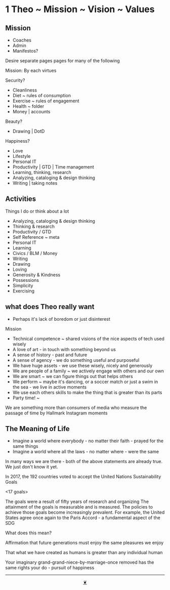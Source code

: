 # 1 Theo ~ Mission ~ Vision ~ Values


## Mission

* Coaches
* Admin
* Manifestos?

Desire separate pages pages for many of the following

Mission: By each virtues

Security?

* Cleanliness
* Diet ~ rules of consumption
* Exercise ~ rules of engagement
* Health ~ folder
* Money | accounts

Beauty?

* Drawing | DotD

Happiness?

* Love
* Lifestyle
* Personal IT
* Productivity | GTD | Time management
* Learning, thinking, research
* Analyzing, cataloging & design thinking
* Writing | taking notes


## Activities

Things I do or think about a lot

* Analyzing, cataloging & design thinking
* Thinking & research
* Productivity / GTD
* Self Reference ~ meta
* Personal IT
* Learning
* Civics / BLM / Money
* Writing
* Drawing
* Loving
* Generosity & Kindness
* Possessions
* Simplicity
* Exercising


## what does Theo really want

* Perhaps it's lack of boredom or just disinterest

Mission

* Technical competence ~ shared visions of the nice aspects of tech used wisely
* A love of art - in touch with something beyond us
* A sense of history - past and future
* A sense of agency - we do something useful and purposeful
* We have huge assets - we use these wisely, nicely and generously
* We are people of a family ~ we actively engage with others and our own
* We are smart ~ we can figure things out that helps others
* We perform ~ maybe it's dancing, or a soccer match or just a swim in the sea - we live in active moments
* We use each others skills to make the thing that is greater than its parts
* Party time! ~

We are something more than consumers of media who measure the passage of time by Hallmark Instagram moments

## The Meaning of Life

* Imagine a world where everybody - no matter their faith - prayed for the same things
* Imagine a world where all the laws - no matter where - were the same

In many ways we are there - both of the above statements are already true. We just don't know it yet.

In 2017, the 192 countries voted to accept the United Nations Sustainability Goals

<17 goals>

The goals were a result of fifty years of research and organizing The attainment of the goals is measurable and is measured. The policies to achieve those goals become increasingly prevalent. For example, the United States agree once again to the Paris Accord - a fundamental aspect of the SDG

What does this mean?

Affirmation that future generations must enjoy the same pleasures we enjoy

That what we have created as humans is greater than any individual human

Your imaginary grand-grand-niece-by-marriage-once removed has the same rights your do - pursuit of happiness


***

<center title="Hello! Click me to go up to the top" ><a class=aDingbat href=javascript:window.scrollTo(0,0);> ❦ </a></center>
